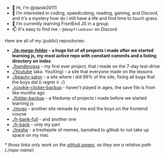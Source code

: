 - 👋 Hi, I’m @danik00111
- 👀 I’m interested in coding, speedcubing, reading, gaming, and Discord, and it's a mystery how do i still have a life and find time to touch grass.
- 🌱 I’m currently learning FrontEnd JS in a group
- 📫 It's easy to find me - `@deepfrieduser` on Discord

Here are all of my (public) repositories:
- **[./js-mega-folder](./js-mega-folder) - a huge list of all projects i made after we started learning js, my most active repo with constant commits and a listing directory on index**
- [./banderogus](https://magical-churros-18d4ea.netlify.app/) - my first ever project, that i made on the 7-day test-drive
- [./Youtube](./Youtube) (aka. YouXing) - a site that everyone made on the lessons
- [./beauty-salon](./beauty-salon) - a site where i did 99% of the site, fixing all bugs that the boys did (i regrer ir :/)
- [./cookie-clicker-backup](./cookie-clicker-backup) - haven't played in ages, the save file is from like months ago
- [./folder-backup](./folder-backup) - a filedump of projects i made before we started learning js
- [./mogo](./mogo) - another site remade by me and the boys on the frontend course
- [./h-bank-full](./h-bank-full) - and another one
- [./h-bank](./h-bank) - only my part
- [./treshe](https://github.com/danik00111/treshe) - a treshepile of memes, banished to github to not take up space on my mac

 *\* those links only work on the [github pages](https://danik00111.github.io), as they are a relative path (./repo-name)*
